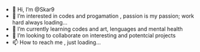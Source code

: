 - 👋 Hi, I’m @Skar9
- 👀 I’m interested in codes and progamation , passion is my passion; work hard always loading...
- 🌱 I’m currently learning codes and art, lenguages and mental health 
- 💞️ I’m looking to collaborate on interesting and potentcial projects
- 📫 How to reach me , just loading...

<!---
Skar9/Skar9 is a ✨ special ✨ repository because its `README.md` (this file) appears on your GitHub profile.
You can click the Preview link to take a look at your changes.
